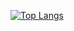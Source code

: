 [![Top Langs](https://github-readme-stats.vercel.app/api/top-langs/?username=r1nc&langs_count=15&layout=compact&hide=Makefile,CMake,Shell)](https://github.com/R1NC?tab=repositories&q=&type=source&language=&sort=stargazers)
